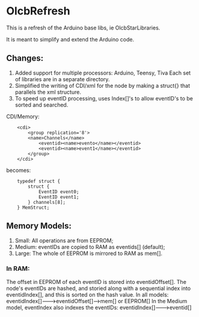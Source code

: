 # OlcbRefresh
This is a refresh of the Arduino base libs, ie OlcbStarLibraries.  

It is meant to simplify and extend the Arduino code.

## Changes: 
1. Added support for multiple processors: Arduino, Teensy, Tiva
     Each set of libraries are in a separate directory.
2. Simplified the writing of CDI/xml for the node
    by making a struct{} that parallels the xml structure.   
3. To speed up eventID processing, 
    uses Index[]'s to allow eventID's to be sorted and searched.  

CDI/Memory:
```
    <cdi>
        <group replication='8'>
        <name>Channels</name>
            <eventid><name>evento</name></eventid>
            <eventid><name>event1</name></eventid>
        </group>
    </cdi>
```
becomes:    
```
    typedef struct {
        struct {
            EventID event0;
            EventID event1;
        } channels[8];
    } MemStruct;
```

## Memory Models:
1. Small: All operations are from EEPROM;
2. Medium: eventIDs are copied to RAM as eventids[] (default);
3. Large:  The whole of EEPROM is mirrored to RAM as mem[].

### In RAM:
The offset in EEPROM of each eventID is stored into eventidOffset[].
The node's eventIDs are hashed, and storied along with a sequential index into eventidIndex[],
  and this is sorted on the hash value. 
In all models: 
        eventidIndex[]--->eventidOffset[]-->mem[] or EEPROM[]
In the Medium model, eventIndex also indexes the eventIDs:
        eventidIndex[]--->eventid[]



    